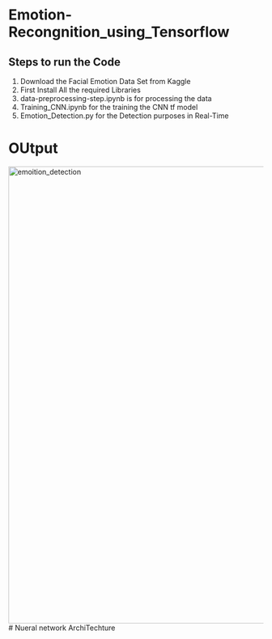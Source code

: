# Emotion-Recongnition_using_Tensorflow 
## Steps to run the Code 
1. Download the Facial Emotion Data Set from Kaggle 
2. First Install All the required Libraries
3.  data-preprocessing-step.ipynb is  for processing the data
4.  Training_CNN.ipynb for the training the CNN tf model
5.  Emotion_Detection.py for the Detection purposes in Real-Time 

# OUtput
<img width="904" alt="emoition_detection" src="https://github.com/yasirrustam06/Emotion-Recongnition_using_Tensorflow/assets/98689629/83618c32-24f1-485a-9bee-84d25f2bf215">
# Nueral network ArchiTechture
